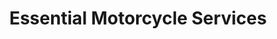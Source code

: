 ---
title: "Essential Motorcycle Services"
url: /vancouver/essential-motorcycle-services/
shop: motorcycle
---
